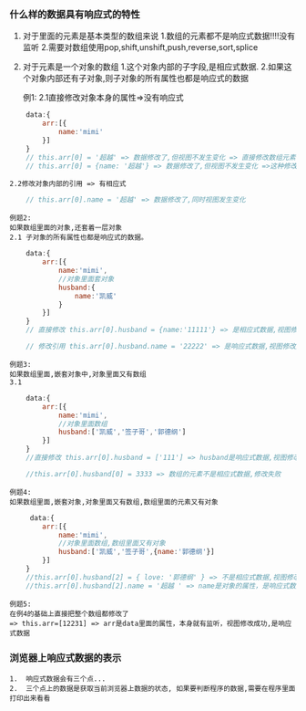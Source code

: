 ### 什么样的数据具有响应式的特性
1. 对于里面的元素是基本类型的数组来说
    1.数组的元素都不是响应式数据!!!!没有监听
    2.需要对数组使用pop,shift,unshift,push,reverse,sort,splice

2. 对于元素是一个对象的数组
    1.这个对象内部的子字段,是相应式数据.
    2.如果这个对象内部还有子对象,则子对象的所有属性也都是响应式的数据

    例1:
    2.1直接修改对象本身的属性=>没有响应式
``` js
    data:{
        arr:[{
            name:'mimi'
        }]
    }
    // this.arr[0] = '超越' => 数据修改了,但视图不发生变化 => 直接修改数组元素.
    // this.arr[0] = {name: '超越'} => 数据修改了,但视图不发生变化 =>这种修改,并不是修改数组元素,而是修改数组元素背后的对象 


```
    2.2修改对象内部的引用 => 有相应式
``` js
    // this.arr[0].name = '超越' => 数据修改了,同时视图发生变化
```
    例题2:
    如果数组里面的对象,还套着一层对象
    2.1 子对象的所有属性也都是响应式的数据。
```js
    data:{
        arr:[{
            name:'mimi',
            //对象里面套对象
            husband:{
                name:'凯威'
            }
        }]
    }
    // 直接修改 this.arr[0].husband = {name:'11111'} => 是相应式数据,视图修改成功

    // 修改引用 this.arr[0].husband.name = '22222' => 是响应式数据,视图修改成功
```
    例题3:
    如果数组里面,嵌套对象中,对象里面又有数组
    3.1 
```js
    data:{
        arr:[{
            name:'mimi',
            //对象里面数组
            husband:['凯威','签子哥','郭德纲']
        }]
    }
    //直接修改 this.arr[0].husband = ['111'] => husband是响应式数据,视图修改成功(修改成新对象/基本类型 都可以) 

    //this.arr[0].husband[0] = 3333 => 数组的元素不是相应式数据,修改失败
```
    例题4:
    如果数组里面,嵌套对象,对象里面又有数组,数组里面的元素又有对象
```js
     data:{
        arr:[{
            name:'mimi',
            //对象里面数组,数组里面又有对象
            husband:['凯威','签子哥',{name:'郭德纲'}]
        }]
    }
    //this.arr[0].husband[2] = { love: '郭德纲' } => 不是相应式数据,视图修改不成功
    //this.arr[0].husband[2].name = '超越 ' => name是对象的属性，是响应式数据,视图修改成功
```
    例题5:
    在例4的基础上直接把整个数组都修改了
    => this.arr=[12231] => arr是data里面的属性，本身就有监听，视图修改成功,是响应式数据

### 浏览器上响应式数据的表示
    1.  响应式数据会有三个点...
    2.  三个点上的数据是获取当前浏览器上数据的状态, 如果要判断程序的数据,需要在程序里面打印出来看看

